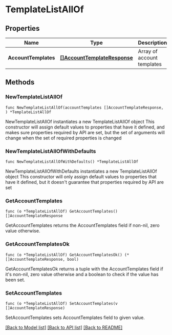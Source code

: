 # TemplateListAllOf

## Properties

Name | Type | Description | Notes
------------ | ------------- | ------------- | -------------
**AccountTemplates** | [**[]AccountTemplateResponse**](AccountTemplateResponse.md) | Array of account templates | 

## Methods

### NewTemplateListAllOf

`func NewTemplateListAllOf(accountTemplates []AccountTemplateResponse, ) *TemplateListAllOf`

NewTemplateListAllOf instantiates a new TemplateListAllOf object
This constructor will assign default values to properties that have it defined,
and makes sure properties required by API are set, but the set of arguments
will change when the set of required properties is changed

### NewTemplateListAllOfWithDefaults

`func NewTemplateListAllOfWithDefaults() *TemplateListAllOf`

NewTemplateListAllOfWithDefaults instantiates a new TemplateListAllOf object
This constructor will only assign default values to properties that have it defined,
but it doesn't guarantee that properties required by API are set

### GetAccountTemplates

`func (o *TemplateListAllOf) GetAccountTemplates() []AccountTemplateResponse`

GetAccountTemplates returns the AccountTemplates field if non-nil, zero value otherwise.

### GetAccountTemplatesOk

`func (o *TemplateListAllOf) GetAccountTemplatesOk() (*[]AccountTemplateResponse, bool)`

GetAccountTemplatesOk returns a tuple with the AccountTemplates field if it's non-nil, zero value otherwise
and a boolean to check if the value has been set.

### SetAccountTemplates

`func (o *TemplateListAllOf) SetAccountTemplates(v []AccountTemplateResponse)`

SetAccountTemplates sets AccountTemplates field to given value.



[[Back to Model list]](../../README.md#documentation-for-models) [[Back to API list]](../../README.md#documentation-for-api-endpoints) [[Back to README]](../../README.md)



